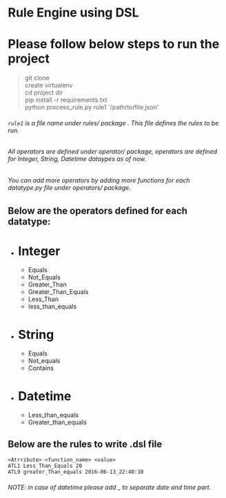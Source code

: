 # Rule Engine using DSL #

# Please follow below steps to run the project
> git clone <URL> <br />
> create virtualenv <br />
> cd project dir <br />
> pip install -r requirements.txt <br />
> python process_rule.py rule1 '/path/to/file.json'

###### `rule1` is a file name under rules/ package . This file defines the rules to be run.
###### All operators are defined under operator/ package, operators are defined for Integer, String, Datetime dataypes as of now.
###### You can add more operators by adding more functions for each datatype.py file under operators/ package. ######
## Below are the operators defined for each datatype:
* # Integer
  * Equals
  * Not_Equals
  * Greater_Than
  * Greater_Than_Equals
  * Less_Than
  * less_than_equals
  
* # String
  * Equals
  * Not_equals
  * Contains

* # Datetime
  * Less_than_equals
  * Greater_than_equals
  
## Below are the rules to write .dsl file
```
<Atrribute> <function_name> <value>
ATL1 Less_Than_Equals 20
ATL9 greater_Than_equals 2016-06-13_22:40:10
```
  
###### NOTE: in case of datetime please add _ to separate date and time part.
